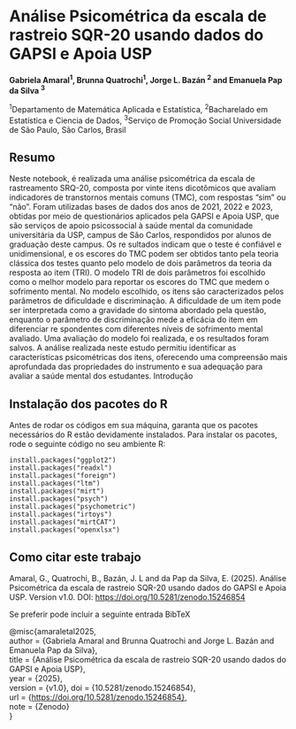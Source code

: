 # Análise Psicométrica da escala de rastreio SQR-20 usando dados do GAPSI e Apoia USP

**Gabriela Amaral<sup>1</sup>, Brunna Quatrochi<sup>1</sup>, Jorge L. Bazán <sup>2</sup> and Emanuela Pap da Silva <sup>3</sup>**

<sup>1</sup>Departamento de Matemática Aplicada e Estatística,
<sup>2</sup>Bacharelado em Estatística e Ciencia de Dados,
<sup>3</sup>Serviço de Promoção Social
Universidade de São Paulo, São Carlos, Brasil


## Resumo
 Neste notebook, é realizada uma análise psicométrica da escala de rastreamento SRQ-20, composta por vinte
 itens dicotômicos que avaliam indicadores de transtornos mentais comuns (TMC), com respostas “sim” ou
 “não”. Foram utilizadas bases de dados dos anos de 2021, 2022 e 2023, obtidas por meio de questionários
 aplicados pela GAPSI e Apoia USP, que são serviços de apoio psicossocial à saúde mental da comunidade
 universitária da USP, campus de São Carlos, respondidos por alunos de graduação deste campus. Os re
sultados indicam que o teste é confiável e unidimensional, e os escores do TMC podem ser obtidos tanto
 pela teoria clássica dos testes quanto pelo modelo de dois parâmetros da teoria da resposta ao item (TRI).
 O modelo TRI de dois parâmetros foi escolhido como o melhor modelo para reportar os escores do TMC
 que medem o sofrimento mental. No modelo escolhido, os itens são caracterizados pelos parâmetros de
 dificuldade e discriminação. A dificuldade de um item pode ser interpretada como a gravidade do sintoma
 abordado pela questão, enquanto o parâmetro de discriminação mede a eficácia do item em diferenciar re
spondentes com diferentes níveis de sofrimento mental avaliado. Uma avaliação do modelo foi realizada, e os
 resultados foram salvos. A análise realizada neste estudo permitiu identificar as características psicométricas
 dos itens, oferecendo uma compreensão mais aprofundada das propriedades do instrumento e sua adequação
 para avaliar a saúde mental dos estudantes.
 Introdução
 
## Instalação dos pacotes do R

Antes de rodar os códigos em sua máquina, garanta que os pacotes necessários do R estão devidamente instalados. Para instalar os pacotes, rode o seguinte código no seu ambiente R:

```
install.packages("ggplot2") 
install.packages("readxl") 
install.packages("foreign")
install.packages("ltm")
install.packages("mirt")
install.packages("psych")
install.packages("psychometric")
install.packages("irtoys")
install.packages("mirtCAT")
install.packages("openxlsx")
```
## Como citar este trabajo

Amaral, G., Quatrochi, B., Bazán, J. L and da Pap da Silva, E. (2025). Análise Psicométrica da escala de rastreio SQR-20 usando dados do GAPSI e Apoia USP. 
Version v1.0. DOI: https://doi.org/10.5281/zenodo.15246854

Se preferir pode incluir a seguinte entrada BibTeX 

@misc{amaraletal2025, <br>
author = {Gabriela Amaral and Brunna  Quatrochi and Jorge L. Bazán and Emanuela Pap da Silva},  <br>
title = {Análise Psicométrica da escala de rastreio SQR-20 usando dados do GAPSI e Apoia USP},  <br>
year = {2025},  <br>
version = {v1.0},
doi = {10.5281/zenodo.15246854}, <br>
url = {https://doi.org/10.5281/zenodo.15246854}, <br>
note = {Zenodo} <br>
} <br>
